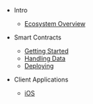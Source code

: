 - Intro

  - [Ecosystem Overview](intro/ecosystemOverview.md)

- Smart Contracts

  - [Getting Started](smartContract/gettingStarted.md)
  - [Handling Data](smartContract/handlingData.md)
  - [Deploying](smartContract/deploying.md)

- Client Applications

  - [iOS](clientApp/ios.md)
